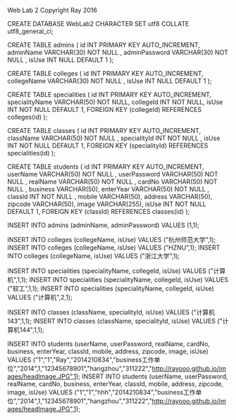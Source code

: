 Web Lab 2 Copyright Ray 2016

CREATE DATABASE WebLab2  CHARACTER SET utf8 COLLATE utf8_general_ci;

CREATE TABLE admins
(
  id INT PRIMARY KEY AUTO_INCREMENT,
  adminName VARCHAR(30) NOT NULL ,
  adminPassword VARCHAR(30) NOT NULL ,
  isUse INT NULL DEFAULT 1
);

CREATE TABLE colleges
(
  id INT PRIMARY KEY AUTO_INCREMENT,
  collegeName VARCHAR(30) NOT NULL ,
  isUse INT NULL DEFAULT 1
);

CREATE TABLE specialities
(
  id INT PRIMARY KEY AUTO_INCREMENT,
  specialityName VARCHAR(50) NOT NULL,
  collegeId INT NOT NULL,
  isUse INT NOT NULL DEFAULT 1,
  FOREIGN KEY (collegeId) REFERENCES colleges(id)
);

CREATE TABLE classes
(
  id INT PRIMARY KEY AUTO_INCREMENT,
  className VARCHAR(50) NOT NULL ,
  specialityId INT NOT NULL ,
  isUse INT NOT NULL DEFAULT 1,
  FOREIGN KEY (specialityId) REFERENCES specialities(id)
);

CREATE TABLE students
(
  id INT PRIMARY KEY AUTO_INCREMENT,
  userName VARCHAR(50) NOT NULL ,
  userPassword VARCHAR(50) NOT NULL ,
  realName VARCHAR(50) NOT NULL ,
  cardNo VARCHAR(50) NOT NULL ,
  business VARCHAR(50),
  enterYear VARCHAR(50) NOT NULL ,
  classId INT NOT NULL ,
  mobile VARCHAR(50),
  address VARCHAR(50),
  zipcode VARCHAR(50),
  image VARCHAR(255),
  isUse INT NOT NULL DEFAULT 1,
  FOREIGN KEY (classId) REFERENCES classes(id)
);

INSERT INTO admins (adminName, adminPassword) VALUES (1,1);

INSERT INTO colleges (collegeName, isUse) VALUES ("杭州师范大学",1);
INSERT INTO colleges (collegeName, isUse) VALUES ("HZNU",1);
INSERT INTO colleges (collegeName, isUse) VALUES ("浙江大学",1);

INSERT INTO specialities (specialityName, collegeId, isUse) VALUES ("计算机",1,1);
INSERT INTO specialities (specialityName, collegeId, isUse) VALUES ("软工",1,1);
INSERT INTO specialities (specialityName, collegeId, isUse) VALUES ("计算机",2,1);

INSERT INTO classes (className, specialityId, isUse) VALUES ("计算机143",1,1);
INSERT INTO classes (className, specialityId, isUse) VALUES ("计算机144",1,1);

INSERT INTO students (userName, userPassword, realName, cardNo, business, enterYear, classId, mobile, address, zipcode, image, isUse) VALUES
("1","1","Ray","2014210834","business工作单位","2014",1,"12345678901","hangzhou","311222","http://rayooo.github.io/images/headImage.JPG",1);
INSERT INTO students (userName, userPassword, realName, cardNo, business, enterYear, classId, mobile, address, zipcode, image, isUse) VALUES
  ("1","1","hhh","2014210834","business工作单位","2014",1,"12345678901","hangzhou","311222","http://rayooo.github.io/images/headImage.JPG",1);